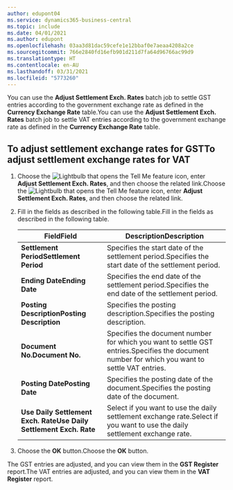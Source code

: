 ```yaml
---
author: edupont04
ms.service: dynamics365-business-central
ms.topic: include
ms.date: 04/01/2021
ms.author: edupont
ms.openlocfilehash: 03aa3d81dac59cefe1e12bbaf0e7aeaa4208a2ce
ms.sourcegitcommit: 766e2840fd16efb901d211d7fa64d96766ac99d9
ms.translationtype: HT
ms.contentlocale: en-AU
ms.lasthandoff: 03/31/2021
ms.locfileid: "5773260"
---
```

<span data-ttu-id="f6fb9-101">You can use the **Adjust Settlement Exch. Rates** batch job to settle GST entries according to the government exchange rate as defined in the **Currency Exchange Rate** table.</span><span class="sxs-lookup"><span data-stu-id="f6fb9-101">You can use the **Adjust Settlement Exch. Rates** batch job to settle VAT entries according to the government exchange rate as defined in the **Currency Exchange Rate** table.</span></span>  

## <a name="to-adjust-settlement-exchange-rates-for-vat"></a><span data-ttu-id="f6fb9-102">To adjust settlement exchange rates for GST</span><span class="sxs-lookup"><span data-stu-id="f6fb9-102">To adjust settlement exchange rates for VAT</span></span>  

1. <span data-ttu-id="f6fb9-103">Choose the ![Lightbulb that opens the Tell Me feature](../../../media/ui-search/search_small.png "Tell me what you want to do") icon, enter **Adjust Settlement Exch. Rates**, and then choose the related link.</span><span class="sxs-lookup"><span data-stu-id="f6fb9-103">Choose the ![Lightbulb that opens the Tell Me feature](../../../media/ui-search/search_small.png "Tell me what you want to do") icon, enter **Adjust Settlement Exch. Rates**, and then choose the related link.</span></span>  
2. <span data-ttu-id="f6fb9-104">Fill in the fields as described in the following table.</span><span class="sxs-lookup"><span data-stu-id="f6fb9-104">Fill in the fields as described in the following table.</span></span>  

    |<span data-ttu-id="f6fb9-105">Field</span><span class="sxs-lookup"><span data-stu-id="f6fb9-105">Field</span></span>|<span data-ttu-id="f6fb9-106">Description</span><span class="sxs-lookup"><span data-stu-id="f6fb9-106">Description</span></span>|  
    |---------------------------------|---------------------------------------|  
    |<span data-ttu-id="f6fb9-107">**Settlement Period**</span><span class="sxs-lookup"><span data-stu-id="f6fb9-107">**Settlement Period**</span></span>|<span data-ttu-id="f6fb9-108">Specifies the start date of the settlement period.</span><span class="sxs-lookup"><span data-stu-id="f6fb9-108">Specifies the start date of the settlement period.</span></span>|  
    |<span data-ttu-id="f6fb9-109">**Ending Date**</span><span class="sxs-lookup"><span data-stu-id="f6fb9-109">**Ending Date**</span></span>|<span data-ttu-id="f6fb9-110">Specifies the end date of the settlement period.</span><span class="sxs-lookup"><span data-stu-id="f6fb9-110">Specifies the end date of the settlement period.</span></span>|  
    |<span data-ttu-id="f6fb9-111">**Posting Description**</span><span class="sxs-lookup"><span data-stu-id="f6fb9-111">**Posting Description**</span></span>|<span data-ttu-id="f6fb9-112">Specifies the posting description.</span><span class="sxs-lookup"><span data-stu-id="f6fb9-112">Specifies the posting description.</span></span>|  
    |<span data-ttu-id="f6fb9-113">**Document No.**</span><span class="sxs-lookup"><span data-stu-id="f6fb9-113">**Document No.**</span></span>|<span data-ttu-id="f6fb9-114">Specifies the document number for which you want to settle GST entries.</span><span class="sxs-lookup"><span data-stu-id="f6fb9-114">Specifies the document number for which you want to settle VAT entries.</span></span>|  
    |<span data-ttu-id="f6fb9-115">**Posting Date**</span><span class="sxs-lookup"><span data-stu-id="f6fb9-115">**Posting Date**</span></span>|<span data-ttu-id="f6fb9-116">Specifies the posting date of the document.</span><span class="sxs-lookup"><span data-stu-id="f6fb9-116">Specifies the posting date of the document.</span></span>|  
    |<span data-ttu-id="f6fb9-117">**Use Daily Settlement Exch. Rate**</span><span class="sxs-lookup"><span data-stu-id="f6fb9-117">**Use Daily Settlement Exch. Rate**</span></span>|<span data-ttu-id="f6fb9-118">Select if you want to use the daily settlement exchange rate.</span><span class="sxs-lookup"><span data-stu-id="f6fb9-118">Select if you want to use the daily settlement exchange rate.</span></span>|  

3. <span data-ttu-id="f6fb9-119">Choose the **OK** button.</span><span class="sxs-lookup"><span data-stu-id="f6fb9-119">Choose the **OK** button.</span></span>  

<span data-ttu-id="f6fb9-120">The GST entries are adjusted, and you can view them in the **GST Register** report.</span><span class="sxs-lookup"><span data-stu-id="f6fb9-120">The VAT entries are adjusted, and you can view them in the **VAT Register** report.</span></span>
